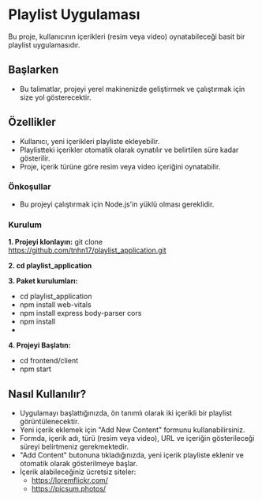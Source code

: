 # Playlist Uygulaması 
Bu proje, kullanıcının içerikleri (resim veya video) oynatabileceği basit bir playlist uygulamasıdır.

## Başlarken
* Bu talimatlar, projeyi yerel makinenizde geliştirmek ve çalıştırmak için size yol gösterecektir.


## Özellikler
* Kullanıcı, yeni içerikleri playliste ekleyebilir.
* Playlistteki içerikler otomatik olarak oynatılır ve belirtilen süre kadar gösterilir.
* Proje, içerik türüne göre resim veya video içeriğini oynatabilir.


### Önkoşullar    
+ Bu projeyi çalıştırmak için Node.js'in yüklü olması gereklidir. 


### Kurulum
**1. Projeyi klonlayın:**
git clone https://github.com/tnhn17/playlist_application.git

**2. cd playlist_application**
   
**3. Paket kurulumları:**
* cd playlist_application
* npm install web-vitals
* npm install express body-parser cors
* npm install
* 

**4. Projeyi Başlatın:**
* cd frontend/client
* npm start

## Nasıl Kullanılır?
* Uygulamayı başlattığınızda, ön tanımlı olarak iki içerikli bir playlist görüntülenecektir.
* Yeni içerik eklemek için "Add New Content" formunu kullanabilirsiniz.
* Formda, içerik adı, türü (resim veya video), URL ve içeriğin gösterileceği süreyi belirtmeniz gerekmektedir.
* "Add Content" butonuna tıkladığınızda, yeni içerik playliste eklenir ve otomatik olarak gösterilmeye başlar.
* İçerik alabileceğiniz ücretsiz siteler:
  * https://loremflickr.com/
  * https://picsum.photos/






